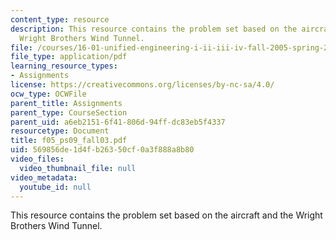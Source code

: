 ```yaml
---
content_type: resource
description: This resource contains the problem set based on the aircraft and the
  Wright Brothers Wind Tunnel.
file: /courses/16-01-unified-engineering-i-ii-iii-iv-fall-2005-spring-2006/569856de1d4fb26350cf0a3f888a8b80_f05_ps09_fall03.pdf
file_type: application/pdf
learning_resource_types:
- Assignments
license: https://creativecommons.org/licenses/by-nc-sa/4.0/
ocw_type: OCWFile
parent_title: Assignments
parent_type: CourseSection
parent_uid: a6eb2151-6f41-806d-94ff-dc83eb5f4337
resourcetype: Document
title: f05_ps09_fall03.pdf
uid: 569856de-1d4f-b263-50cf-0a3f888a8b80
video_files:
  video_thumbnail_file: null
video_metadata:
  youtube_id: null
---
```

This resource contains the problem set based on the aircraft and the Wright Brothers Wind Tunnel.